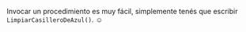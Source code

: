 Invocar un procedimiento es muy fácil, simplemente tenés que escribir `LimpiarCasilleroDeAzul()`. :relaxed: